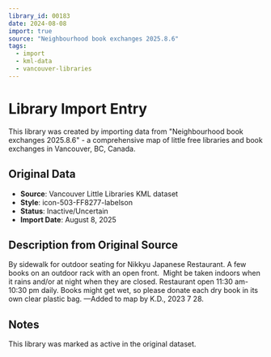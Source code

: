 ```yaml
---
library_id: 00183
date: 2024-08-08
import: true
source: "Neighbourhood book exchanges 2025.8.6"
tags:
  - import
  - kml-data
  - vancouver-libraries
---
```


# Library Import Entry

This library was created by importing data from "Neighbourhood book exchanges 2025.8.6" - a comprehensive map of little free libraries and book exchanges in Vancouver, BC, Canada.

## Original Data

- **Source**: Vancouver Little Libraries KML dataset
- **Style**: icon-503-FF8277-labelson
- **Status**: Inactive/Uncertain
- **Import Date**: August 8, 2025

## Description from Original Source

By sidewalk for outdoor seating for 
Nikkyu Japanese Restaurant.
A few books on an outdoor rack with an open front.  Might be taken indoors when it rains and/or at night when they are closed.
Restaurant open 11:30 am-10:30 pm daily.
Books might get wet, so please donate each dry book in its own clear plastic bag.
—Added to map by K.D., 2023 7 28.  



## Notes

This library was marked as active in the original dataset.
